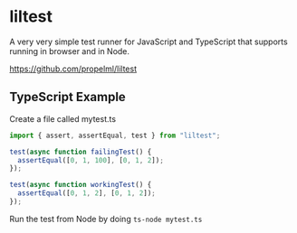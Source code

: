 # liltest

A very very simple test runner for JavaScript and TypeScript that supports
running in browser and in Node.

https://github.com/propelml/liltest

## TypeScript Example

Create a file called mytest.ts

```typescript
import { assert, assertEqual, test } from "liltest";

test(async function failingTest() {
  assertEqual([0, 1, 100], [0, 1, 2]);
});

test(async function workingTest() {
  assertEqual([0, 1, 2], [0, 1, 2]);
});
```

Run the test from Node by doing `ts-node mytest.ts`
